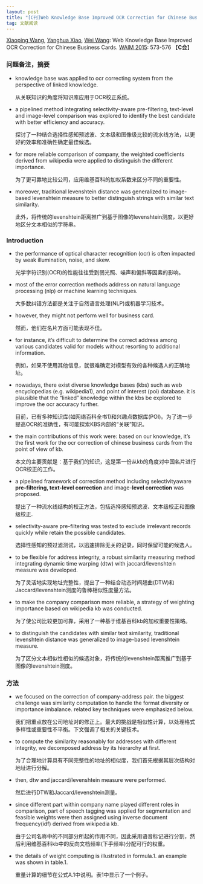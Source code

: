 ```yaml
---
layout: post
title: "[C刊]Web Knowledge Base Improved OCR Correction for Chinese Business Cards"
tag: 文献阅读
---
```


[Xiaoping Wang](https://dblp.uni-trier.de/pers/hd/w/Wang:Xiaoping), [Yanghua Xiao](https://dblp.uni-trier.de/pers/hd/x/Xiao:Yanghua), [Wei Wang](https://dblp.uni-trier.de/pers/hd/w/Wang_0009:Wei):
Web Knowledge Base Improved OCR Correction for Chinese Business Cards. [WAIM 2015](https://dblp.uni-trier.de/db/conf/waim/waim2015.html#WangXW15): 573-576 【**C会**】

### 问题备注，摘要

- knowledge base was applied to ocr correcting system from the perspective of linked knowledge.

  从关联知识的角度将知识库应用于OCR校正系统。

- a pipelined method integrating selectivity-aware pre-filtering, text-level and image-level comparison was explored to identify the best candidate with better efficiency and accuracy.

  探讨了一种结合选择性感知预滤波、文本级和图像级比较的流水线方法，以更好的效率和准确性确定最佳候选。

- for more reliable comparison of company, the weighted coefficients derived from wikipedia were applied to distinguish the different importance.

  为了更可靠地比较公司，应用维基百科的加权系数来区分不同的重要性。

- moreover, traditional levenshtein distance was generalized to image-based levenshtein measure to better distinguish strings with similar text similarity.

  此外，将传统的levenshtein距离推广到基于图像的levenshtein测度，以更好地区分文本相似的字符串。

### **Introduction**

- the performance of optical character recognition (ocr) is often impacted by weak illumination, noise, and skew.

  光学字符识别(OCR)的性能往往受到弱光照、噪声和偏斜等因素的影响。

- most of the error correction methods address on natural language processing (nlp) or machine learning techniques.

  大多数纠错方法都是关注于自然语言处理(NLP)或机器学习技术。

- however, they might not perform well for business card.

  然而，他们在名片方面可能表现不佳。

- for instance, it’s difficult to determine the correct address among various candidates valid for models without resorting to additional information.

  例如，如果不使用其他信息，就很难确定对模型有效的各种候选人的正确地址。

- nowadays, there exist diverse knowledge bases (kbs) such as web encyclopedias (e.g. wikipedia1), and point of interest (poi) database. it is plausible that the “linked” knowledge within the kbs be explored to improve the ocr accuracy further.

  目前，已有多种知识库(如网络百科全书1)和兴趣点数据库(POI)。为了进一步提高OCR的准确性，有可能探索KBS内部的“关联”知识。

- the main contributions of this work were: based on our knowledge, it’s the first work for the ocr correction of chinese business cards from the point of view of kb.

  本文的主要贡献是：基于我们的知识，这是第一份从kb的角度对中国名片进行OCR校正的工作。

- a pipelined framework of correction method including selectivityaware **pre-filtering, text-level correction** and image-**level correction** was proposed.

  提出了一种流水线结构的校正方法，包括选择感知预滤波、文本级校正和图像级校正.

- selectivity-aware pre-filtering was tested to exclude irrelevant records quickly while retain the possible candidates.

  选择性感知的预过滤测试，以迅速排除无关的记录，同时保留可能的候选人。

- to be flexible for address integrity, a robust similarity measuring method integrating dynamic time warping (dtw) with jaccard/levenshtein measure was developed.

  为了灵活地实现地址完整性，提出了一种结合动态时间翘曲(DTW)和Jaccard/levenshtein测度的鲁棒相似性度量方法。

- to make the company comparison more reliable, a strategy of weighting importance based on wikipedia kb was conducted.

  为了使公司比较更加可靠，采用了一种基于维基百科kb的加权重要性策略。

- to distinguish the candidates with similar text similarity, traditional levenshtein distance was generalized to image-based levenshtein measure.

  为了区分文本相似性相似的候选对象，将传统的levenshtein距离推广到基于图像的levenshtein测度。

### **方法**

- we focused on the correction of company-address pair. the biggest challenge was similarity computation to handle the format diversity or importance imbalance. related key techniques were emphasized below.

  我们把重点放在公司地址对的修正上。最大的挑战是相似性计算，以处理格式多样性或重要性不平衡。下文强调了相关的关键技术。

- to compute the similarity reasonably for addresses with different integrity, we decomposed address by its hierarchy at first.

  为了合理地计算具有不同完整性的地址的相似度，我们首先根据其层次结构对地址进行分解。

- then, dtw and jaccard/levenshtein measure were performed.

  然后进行DTW和Jaccard/levenshtein测量。

- since different part within company name played different roles in comparison, part of speech tagging was applied for segmentation and feasible weights were then assigned using inverse document frequency(idf) derived from wikipedia kb.

  由于公司名称中的不同部分所起的作用不同，因此采用语音标记进行分割，然后利用维基百科kb中的反向文档频率(下手频率)分配可行的权重。

- the details of weight computing is illustrated in formula.1. an example was shown in table.1.

  重量计算的细节在公式A.1中说明。表1中显示了一个例子。